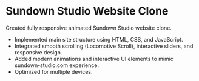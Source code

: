 # Sundown Studio Website Clone
<p align="left">
Created fully responsive animated Sundown Studio website clone.

- Implemented main site structure using HTML, CSS, and JavaScript.
- Integrated smooth scrolling (Locomotive Scroll), interactive sliders, and responsive design.
- Added modern animations and interactive UI elements to mimic sundown-studio.com experience.
- Optimized for multiple devices.
</p>
